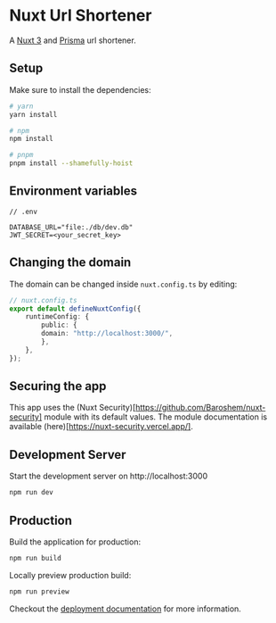 # Nuxt Url Shortener

A [Nuxt 3](https://v3.nuxtjs.org) and [Prisma](https://www.prisma.io/) url shortener.

## Setup

Make sure to install the dependencies:

```bash
# yarn
yarn install

# npm
npm install

# pnpm
pnpm install --shamefully-hoist
```

## Environment variables

```
// .env

DATABASE_URL="file:./db/dev.db"
JWT_SECRET=<your_secret_key>
```

## Changing the domain

The domain can be changed inside `nuxt.config.ts` by editing:

```ts
// nuxt.config.ts
export default defineNuxtConfig({
    runtimeConfig: {
        public: {
        domain: "http://localhost:3000/",
        },
    },
});
```
## Securing the app

This app uses the (Nuxt Security)[https://github.com/Baroshem/nuxt-security] module with its default values.
The module documentation is available (here)[https://nuxt-security.vercel.app/].

## Development Server

Start the development server on http://localhost:3000

```bash
npm run dev
```

## Production

Build the application for production:

```bash
npm run build
```

Locally preview production build:

```bash
npm run preview
```

Checkout the [deployment documentation](https://v3.nuxtjs.org/guide/deploy/presets) for more information.
